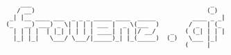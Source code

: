 <div align="center">
<pre>
    ___                                                 _       _           _             _       
   / __)                                               (_)  _  | |         | |           (_)      
 _| |__ ____ ___  _ _ _ _____ ____  _____          ____ _ _| |_| |__  _   _| |__          _  ___  
(_   __) ___) _ \| | | | ___ |  _ \(___  )        / _  | (_   _)  _ \| | | |  _ \        | |/ _ \ 
  | | | |  | |_| | | | | ____| | | |/ __/    _   ( (_| | | | |_| | | | |_| | |_) )   _   | | |_| |
  |_| |_|   \___/ \___/|_____)_| |_(_____)  (_)   \___ |_|  \__)_| |_|____/|____/   (_)  |_|\___/ 
                                                 (_____|                                       
</pre>
</div>

